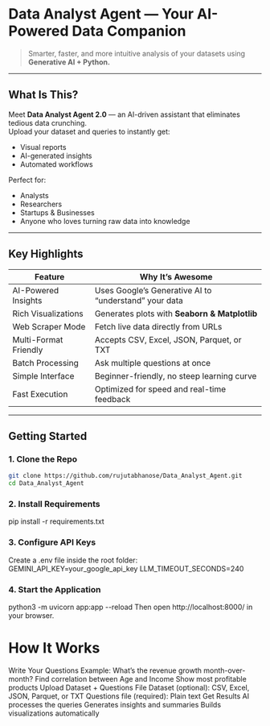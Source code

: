 # Data Analyst Agent — Your AI-Powered Data Companion  
> Smarter, faster, and more intuitive analysis of your datasets using **Generative AI + Python.**

---

## What Is This?  
Meet **Data Analyst Agent 2.0** — an AI-driven assistant that eliminates tedious data crunching.  
Upload your dataset and queries to instantly get:  
- Visual reports  
- AI-generated insights  
- Automated workflows  

Perfect for:  
- Analysts  
- Researchers  
- Startups & Businesses  
- Anyone who loves turning raw data into knowledge  

---

## Key Highlights  

| Feature              | Why It’s Awesome |
|-----------------------|------------------|
| AI-Powered Insights   | Uses Google’s Generative AI to “understand” your data |
| Rich Visualizations   | Generates plots with **Seaborn & Matplotlib** |
| Web Scraper Mode      | Fetch live data directly from URLs |
| Multi-Format Friendly | Accepts CSV, Excel, JSON, Parquet, or TXT |
| Batch Processing      | Ask multiple questions at once |
| Simple Interface      | Beginner-friendly, no steep learning curve |
| Fast Execution        | Optimized for speed and real-time feedback |

---

## Getting Started  

### 1. Clone the Repo  
```bash
git clone https://github.com/rujutabhanose/Data_Analyst_Agent.git
cd Data_Analyst_Agent
```

### 2. Install Requirements
pip install -r requirements.txt

### 3. Configure API Keys
Create a .env file inside the root folder:
GEMINI_API_KEY=your_google_api_key
LLM_TIMEOUT_SECONDS=240

### 4. Start the Application
python3 -m uvicorn app:app --reload
Then open http://localhost:8000/ in your browser.

# How It Works
Write Your Questions
Example:
What’s the revenue growth month-over-month?
Find correlation between Age and Income
Show most profitable products
Upload Dataset + Questions File
Dataset (optional): CSV, Excel, JSON, Parquet, or TXT
Questions file (required): Plain text
Get Results
AI processes the queries
Generates insights and summaries
Builds visualizations automatically

